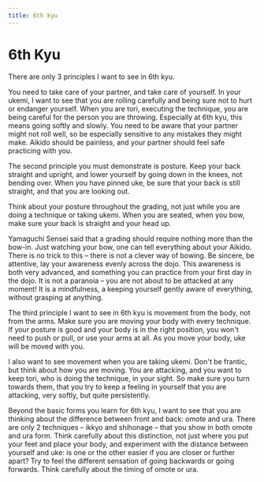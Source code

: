 ```yaml
---
title: 6th kyu
---
```


# 6th Kyu
There are only 3 principles I want to see in 6th kyu.

You need to take care of your partner, and take care of yourself. In your ukemi, I want to see that you are rolling carefully and being sure not to hurt or endanger yourself. When you are tori, executing the technique, you are being careful for the person you are throwing. Especially at 6th kyu, this means going softly and slowly. You need to be aware that your partner might not roll well, so be especially sensitive to any mistakes they might make. Aikido should be painless, and your partner should feel safe practicing with you.

The second principle you must demonstrate is posture. Keep your back straight and upright, and lower yourself by going down in the knees, not bending over. When you have pinned uke, be sure that your back is still straight, and that you are looking out.

Think about your posture throughout the grading, not just while you are doing a technique or taking ukemi. When you are seated, when you bow, make sure your back is straight and your head up.

Yamaguchi Sensei said that a grading should require nothing more than the bow-in. Just watching your bow, one can tell everything about your Aikido. There is no trick to this – there is not a clever way of bowing. Be sincere, be attentive, lay your awareness evenly across the dojo. This awareness is both very advanced, and something you can practice from your first day in the dojo. It is not a paranoia – you are not about to be attacked at any moment! It is a mindfulness, a keeping yourself gently aware of everything, without grasping at anything.

The third principle I want to see in 6th kyu is movement from the body, not from the arms. Make sure you are moving your body with every technique. If your posture is good and your body is in the right position, you won't need to push or pull, or use your arms at all. As you move your body, uke will be moved with you.

I also want to see movement when you are taking ukemi. Don't be frantic, but think about how you are moving. You are attacking, and you want to keep tori, who is doing the technique, in your sight. So make sure you turn towards them, that you try to keep a feeling in yourself that you are attacking, very softly, but quite persistently.

Beyond the basic forms you learn for 6th kyu, I want to see that you are thinking about the difference between front and back: omote and ura. There are only 2 techniques – ikkyo and shihonage – that you show in both omote and ura form. Think carefully about this distinction, not just where you put your feet and place your body, and experiment with the distance between yourself and uke: is one or the other easier if you are closer or further apart? Try to feel the different sensation of going backwards or going forwards. Think carefully about the timing of omote or ura.

